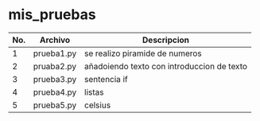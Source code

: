 # mis_pruebas
|No.|Archivo|Descripcion|
|---|---|----|
|1|prueba1.py|se realizo piramide de numeros|
|2|pruaba2.py|añadoiendo texto con introduccion de texto|
|3|prueba3.py|sentencia if|
|4|prueba4.py|listas|
|5|prueba5.py|celsius|